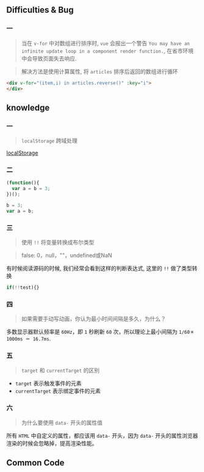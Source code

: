 ## Difficulties & Bug

### 一

> 当在 `v-for` 中对数组进行排序时, `vue` 会报出一个警告 `You may have an infinite update loop in a component render function.`, 在省市环境中会导致页面失去响应.

> 解决方法是使用计算属性, 将 `articles` 排序后返回的数组进行循环

```html
<div v-for="(item,i) in articles.reverse()" :key="i">
</div>
```

## knowledge

### 一

> `localStorage` 跨域处理

[localStorage](https://blog.csdn.net/sflf36995800/article/details/53290457)

### 二

```js
(function(){
  var a = b = 3;
})();

b = 3;
var a = b;
```

### 三

> 使用 `!!` 将变量转换成布尔类型

> false: 0，null，""，undefined或NaN

有时候阅读源码的时候, 我们经常会看到这样的判断表达式, 这里的 `!!` 做了类型转换

```javascript
if(!!test){}
```

### 四

> 如果需要手动写动画，你认为最小时间间隔是多久，为什么？

多数显示器默认频率是 `60Hz`，即 `1` 秒刷新 `60` 次，所以理论上最小间隔为 `1/60＊1000ms ＝ 16.7ms`.

### 五

> `target` 和 `currentTarget` 的区别

* `target` 表示触发事件的元素
* `currentTarget`  表示绑定事件的元素

### 六

> 为什么要使用 `data-` 开头的属性值

所有 `HTML` 中自定义的属性，都应该用 `data-` 开头，因为 `data-` 开头的属性浏览器渲染的时候会忽略掉，提高渲染性能。

## Common Code